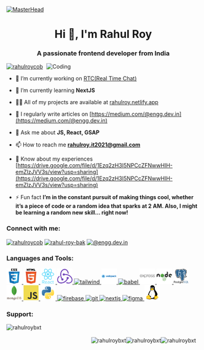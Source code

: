 [![MasterHead](https://user-images.githubusercontent.com/106918656/209438619-25091cdf-a126-4e95-a24c-5efdf8057606.gif)](rahulroy.netlify.app)
<h1 align="center">Hi 👋, I'm Rahul Roy</h1>
<h3 align="center">A passionate frontend developer from India</h3>
<img align="right" alt="Coding" width="400" src="https://user-images.githubusercontent.com/55389276/140866485-8fb1c876-9a8f-4d6a-98dc-08c4981eaf70.gif">

<p align="left"> <a href="https://twitter.com/rahulroycob" target="blank"><img src="https://img.shields.io/twitter/follow/rahulroycob?logo=twitter&style=for-the-badge" alt="rahulroycob" /></a> </p>

- 🔭 I’m currently working on [RTC(Real Time Chat)](rtc-realtimechat.netlify.app)

- 🌱 I’m currently learning **NextJS**

- 👨‍💻 All of my projects are available at [rahulroy.netlify.app](https://rahulroy.netlify.app/)

- 📝 I regularly write articles on [https://medium.com/@engg.dev.in](https://medium.com/@engg.dev.in)

- 💬 Ask me about **JS, React, GSAP**

- 📫 How to reach me **rahulroy.it2021@gmail.com**

- 📄 Know about my experiences [https://drive.google.com/file/d/1Ezq2zH3I5NPCcZFNwwHIH-emZlzJVV3s/view?usp=sharing](https://drive.google.com/file/d/1Ezq2zH3I5NPCcZFNwwHIH-emZlzJVV3s/view?usp=sharing)

- ⚡ Fun fact **I’m in the constant pursuit of making things cool, whether it’s a piece of code or a random idea that sparks at 2 AM. Also, I might be learning a random new skill... right now!**

<h3 align="left">Connect with me:</h3>
<p align="left">
<a href="https://twitter.com/rahulroycob" target="blank"><img align="center" src="https://raw.githubusercontent.com/rahuldkjain/github-profile-readme-generator/master/src/images/icons/Social/twitter.svg" alt="rahulroycob" height="30" width="40" /></a>
<a href="https://linkedin.com/in/rahul-roy-bak" target="blank"><img align="center" src="https://raw.githubusercontent.com/rahuldkjain/github-profile-readme-generator/master/src/images/icons/Social/linked-in-alt.svg" alt="rahul-roy-bak" height="30" width="40" /></a>
<a href="https://medium.com/@engg.dev.in" target="blank"><img align="center" src="https://raw.githubusercontent.com/rahuldkjain/github-profile-readme-generator/master/src/images/icons/Social/medium.svg" alt="@engg.dev.in" height="30" width="40" /></a>
</p>

<h3 align="left">Languages and Tools:</h3>
<p align="left"> <a href="https://www.w3schools.com/css/" target="_blank" rel="noreferrer">
  <img src="https://raw.githubusercontent.com/devicons/devicon/master/icons/css3/css3-original-wordmark.svg" alt="css3" width="40" height="40"/>
</a>
<a href="https://www.w3.org/html/" target="_blank" rel="noreferrer">
  <img src="https://raw.githubusercontent.com/devicons/devicon/master/icons/html5/html5-original-wordmark.svg" alt="html5" width="40" height="40"/>
</a>
<a href="https://reactjs.org/" target="_blank" rel="noreferrer">
  <img src="https://raw.githubusercontent.com/devicons/devicon/master/icons/react/react-original-wordmark.svg" alt="react" width="40" height="40"/>
</a>
<a href="https://redux.js.org" target="_blank" rel="noreferrer">
  <img src="https://raw.githubusercontent.com/devicons/devicon/master/icons/redux/redux-original.svg" alt="redux" width="40" height="40"/>
</a>
<a href="https://tailwindcss.com/" target="_blank" rel="noreferrer">
  <img src="https://www.vectorlogo.zone/logos/tailwindcss/tailwindcss-icon.svg" alt="tailwind" width="40" height="40"/>
</a>
<a href="https://webpack.js.org" target="_blank" rel="noreferrer">
  <img src="https://raw.githubusercontent.com/devicons/devicon/d00d0969292a6569d45b06d3f350f463a0107b0d/icons/webpack/webpack-original-wordmark.svg" alt="webpack" width="40" height="40"/>
</a>
<a href="https://babeljs.io/" target="_blank" rel="noreferrer">
  <img src="https://www.vectorlogo.zone/logos/babeljs/babeljs-icon.svg" alt="babel" width="40" height="40"/>
</a>

  <a href="https://expressjs.com" target="_blank" rel="noreferrer">
  <img src="https://raw.githubusercontent.com/devicons/devicon/master/icons/express/express-original-wordmark.svg" alt="express" width="40" height="40"/>
</a>
<a href="https://nodejs.org" target="_blank" rel="noreferrer">
  <img src="https://raw.githubusercontent.com/devicons/devicon/master/icons/nodejs/nodejs-original-wordmark.svg" alt="nodejs" width="40" height="40"/>
</a>
<a href="https://www.postgresql.org" target="_blank" rel="noreferrer">
  <img src="https://raw.githubusercontent.com/devicons/devicon/master/icons/postgresql/postgresql-original-wordmark.svg" alt="postgresql" width="40" height="40"/>
</a>
<a href="https://www.mongodb.com/" target="_blank" rel="noreferrer">
  <img src="https://raw.githubusercontent.com/devicons/devicon/master/icons/mongodb/mongodb-original-wordmark.svg" alt="mongodb" width="40" height="40"/>
</a>


<a href="https://developer.mozilla.org/en-US/docs/Web/JavaScript" target="_blank" rel="noreferrer">
  <img src="https://raw.githubusercontent.com/devicons/devicon/master/icons/javascript/javascript-original.svg" alt="javascript" width="40" height="40"/>
</a>
<a href="https://www.python.org" target="_blank" rel="noreferrer">
  <img src="https://raw.githubusercontent.com/devicons/devicon/master/icons/python/python-original.svg" alt="python" width="40" height="40"/>
</a>


<a href="https://firebase.google.com/" target="_blank" rel="noreferrer">
  <img src="https://www.vectorlogo.zone/logos/firebase/firebase-icon.svg" alt="firebase" width="40" height="40"/>
</a>
<a href="https://git-scm.com/" target="_blank" rel="noreferrer">
  <img src="https://www.vectorlogo.zone/logos/git-scm/git-scm-icon.svg" alt="git" width="40" height="40"/>
</a>
<a href="https://nextjs.org/" target="_blank" rel="noreferrer">
  <img src="https://cdn.worldvectorlogo.com/logos/nextjs-2.svg" alt="nextjs" width="40" height="40"/>
</a>
<a href="https://www.figma.com/" target="_blank" rel="noreferrer">
  <img src="https://www.vectorlogo.zone/logos/figma/figma-icon.svg" alt="figma" width="40" height="40"/>
</a>
<a href="https://www.linux.org/" target="_blank" rel="noreferrer">
  <img src="https://raw.githubusercontent.com/devicons/devicon/master/icons/linux/linux-original.svg" alt="linux" width="40" height="40"/>
</a>

 </p>

<h3 align="left">Support:</h3>
<p style="margin-bottom: 10px; "><a href="https://ko-fi.com/rahulroybxt"> <img align="left" src="https://cdn.ko-fi.com/cdn/kofi3.png?v=3" height="50" width="210" alt="rahulroybxt" /></a></p><br><br>
<div style="display: flex; align-items: center; justify-content: center;">
<img align="left" src="https://github-readme-stats.vercel.app/api/top-langs?username=rahulroybxt&show_icons=true&locale=en&layout=compact" alt="rahulroybxt" />
<img align="center" src="https://github-readme-stats.vercel.app/api?username=rahulroybxt&show_icons=true&locale=en" alt="rahulroybxt" />
<img align="center" src="https://github-readme-streak-stats.herokuapp.com/?user=rahulroybxt&" alt="rahulroybxt" />
<div>

